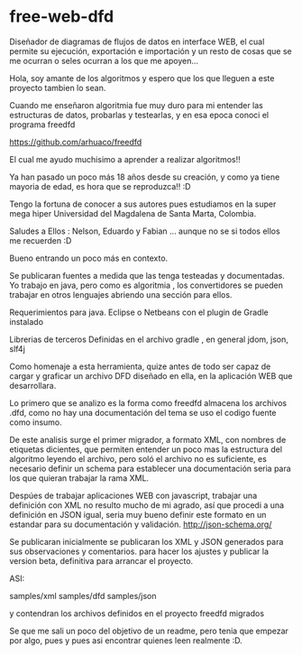 # free-web-dfd
Diseñador de diagramas de flujos de datos en interface WEB, el cual permite su ejecución, exportación e importación y 
un resto de cosas que se me ocurran o seles ocurran a los que me apoyen...

Hola, soy amante de los algoritmos y espero que los que lleguen a este proyecto tambien lo sean.

Cuando me enseñaron algoritmia fue muy duro para mi entender las estructuras de datos, probarlas y testearlas, y en esa epoca conoci el programa freedfd

https://github.com/arhuaco/freedfd

El cual me ayudo muchisimo a aprender a realizar algoritmos!!

Ya han pasado un poco más 18 años desde su creación, y como ya tiene mayoria de edad, es hora que se reproduzca!! :D

Tengo la fortuna de conocer a sus autores pues estudiamos en la super mega hiper Universidad del Magdalena de Santa Marta, Colombia.

Saludes a Ellos : Nelson, Eduardo y Fabian ... aunque no se si todos ellos me recuerden :D 

Bueno entrando un poco más en contexto.

Se publicaran fuentes a medida que las tenga testeadas y documentadas.
Yo trabajo en java, pero como es algoritmia , los convertidores se pueden trabajar en otros lenguajes abriendo una sección para ellos.

Requerimientos para java.
Eclipse o Netbeans con el plugin de Gradle instalado

Librerias de terceros
Definidas en el archivo gradle , en general jdom, json, slf4j

Como homenaje a esta herramienta, quize antes de todo ser capaz de cargar y graficar un archivo DFD diseñado en ella,
en la aplicación WEB que desarrollara.

Lo primero que se analizo es la forma como freedfd almacena los archivos .dfd, 
como no hay una documentación del tema se uso el codigo fuente como insumo.

De este analisis surge el primer migrador, a formato XML, con nombres de etiquetas dicientes,
que permiten entender un poco mas la estructura del algoritmo leyendo el archivo, 
pero soló el archivo no es suficiente, es necesario definir un schema para establecer una documentación seria 
para los que quieran trabajar la rama XML.

Despúes de trabajar aplicaciones WEB con javascript, trabajar una definición con XML no resulto mucho de mi agrado,
así que procedi a una definición en JSON igual, seria muy bueno definir este formato en un estandar para su documentación y validación.
http://json-schema.org/

Se publicaran inicialmente se publicaran los XML y JSON generados para sus observaciones y comentarios.
para hacer los ajustes y publicar la version beta, definitiva para arrancar el proyecto.

ASI: 

samples/xml
samples/dfd
samples/json



y contendran los archivos definidos en el proyecto freedfd migrados

Se que me sali un poco del objetivo de un readme, pero tenia que empezar por algo, pues y pues asi encontrar quienes leen realmente :D.














